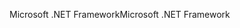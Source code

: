 <span data-ttu-id="251ea-101">Microsoft .NET Framework</span><span class="sxs-lookup"><span data-stu-id="251ea-101">Microsoft .NET Framework</span></span>